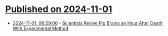# [Published on 2024-11-01](index.md)

* [2024-11-01, 06:29:00](https://soylentnews.org/article.pl?sid=24/10/31/0122240&from=rss) - [Scientists Revive Pig Brains an Hour After Death With Experimental Method](https://soylentnews.org/article.pl?sid=24/10/31/0122240&from=rss)
